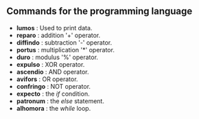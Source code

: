## Commands for the programming language

* **lumos** : Used to print data.  
* **reparo** : addition '+' operator.  
* **diffindo** : subtraction '-' operator.  
* **portus** : multiplication '*' operator.  
* **duro** : modulus '%' operator.  
* **expulso** : XOR operator.  
* **ascendio** : AND operator.  
* **avifors** : OR operator.  
* **confringo** : NOT operator.  
* **expecto** : the *if* condition.  
* **patronum** : the *else* statement.  
* **alhomora** : the *while* loop.  
